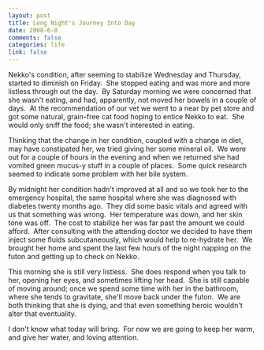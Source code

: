 ```yaml
--- 
layout: post
title: Long Night's Journey Into Day
date: 2008-6-8
comments: false
categories: life
link: false
---
```

Nekko's condition, after seeming to stabilize Wednesday and Thursday, started to diminish on Friday.  She stopped eating and was more and more listless through out the day.  By Saturday morning we were concerned that she wasn't eating, and had, apparently, not moved her bowels in a couple of days.  At the recommendation of our vet we went to a near by pet store and got some natural, grain-free cat food hoping to entice Nekko to eat.  She would only sniff the food; she wasn't interested in eating.

Thinking that the change in her condition, coupled with a change in diet, may have constipated her, we tried giving her some mineral oil.  We were out for a couple of hours in the evening and when we returned she had vomited green mucus-y stuff in a couple of places.  Some quick research seemed to indicate some problem with her bile system.  

By midnight her condition hadn't improved at all and so we took her to the emergency hospital, the same hospital where she was diagnosed with diabetes twenty months ago.  They did some basic vitals and agreed with us that something was wrong.  Her temperature was down, and her skin tone was off.  The cost to stabilize her was far past the amount we could afford.  After consulting with the attending doctor we decided to have them inject some fluids subcutaneously, which would help to re-hydrate her.  We brought her home and spent the last few hours of the night napping on the futon and getting up to check on Nekko.

This morning she is still very listless.  She does respond when you talk to her, opening her eyes, and sometimes lifting her head.  She is still capable of moving around; once we spend some time with her in the bathroom, where she tends to gravitate, she'll move back under the futon.  We are both thinking that she is dying, and that even something heroic wouldn't alter that eventuality.  

I don't know what today will bring.  For now we are going to keep her warm, and give her water, and loving attention. 
